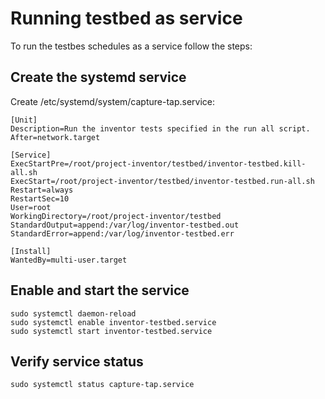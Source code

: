 # Running testbed as service

To run the testbes schedules as a service follow the steps:

## Create the systemd service

Create /etc/systemd/system/capture-tap.service:

```
[Unit]
Description=Run the inventor tests specified in the run all script.
After=network.target

[Service]
ExecStartPre=/root/project-inventor/testbed/inventor-testbed.kill-all.sh
ExecStart=/root/project-inventor/testbed/inventor-testbed.run-all.sh
Restart=always
RestartSec=10
User=root
WorkingDirectory=/root/project-inventor/testbed
StandardOutput=append:/var/log/inventor-testbed.out
StandardError=append:/var/log/inventor-testbed.err

[Install]
WantedBy=multi-user.target
```

## Enable and start the service

```
sudo systemctl daemon-reload
sudo systemctl enable inventor-testbed.service
sudo systemctl start inventor-testbed.service
```

## Verify service status

```
sudo systemctl status capture-tap.service
```
